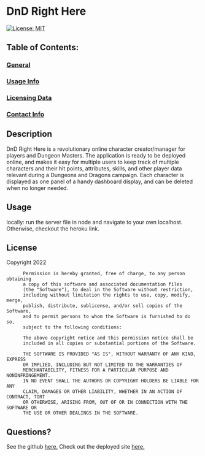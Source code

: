 # DnD Right Here
[![License: MIT](https://img.shields.io/badge/License-MIT-yellow.svg)](https://opensource.org/licenses/MIT) 
## Table of Contents:
### [General](#description)
### [Usage Info](#usage)
### [Licensing Data](#license)
### [Contact Info](#questions)
## Description 
DnD Right Here is a revolutionary online character creator/manager for players and Dungeon Masters. The application is ready to be deployed online, and makes it easy for multiple users to keep track of multiple characters and their hit points, attributes, skills, and other player data relevant during a Dungeons and Dragons campaign. Each character is displayed as one panel of a handy dashboard display, and can be deleted when no longer needed.
## Usage  
locally: run the server file in node and navigate to your own localhost. Otherwise, checkout the heroku link. 

## License 
Copyright 2022 
    
          Permission is hereby granted, free of charge, to any person obtaining 
          a copy of this software and associated documentation files 
          (the "Software"), to deal in the Software without restriction, 
          including without limitation the rights to use, copy, modify, merge,
          publish, distribute, sublicense, and/or sell copies of the Software,
          and to permit persons to whom the Software is furnished to do so,
          subject to the following conditions:
    
          The above copyright notice and this permission notice shall be 
          included in all copies or substantial portions of the Software.
          
          THE SOFTWARE IS PROVIDED "AS IS", WITHOUT WARRANTY OF ANY KIND, EXPRESS
          OR IMPLIED, INCLUDING BUT NOT LIMITED TO THE WARRANTIES OF 
          MERCHANTABILITY, FITNESS FOR A PARTICULAR PURPOSE AND NONINFRINGEMENT.
          IN NO EVENT SHALL THE AUTHORS OR COPYRIGHT HOLDERS BE LIABLE FOR ANY
          CLAIM, DAMAGES OR OTHER LIABILITY, WHETHER IN AN ACTION OF CONTRACT, TORT
          OR OTHERWISE, ARISING FROM, OUT OF OR IN CONNECTION WITH THE SOFTWARE OR
          THE USE OR OTHER DEALINGS IN THE SOFTWARE.
## Questions? 

See the github [here.](https://www.github.com/https://github.com/Sercanbrack/dnd-right-here) 
Check out the deployed site [here.](https://dnd-here.herokuapp.com/login)
